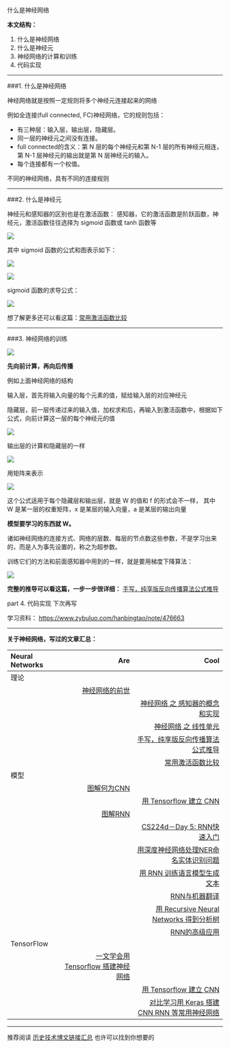 什么是神经网络 

**本文结构：**

1. 什么是神经网络
2. 什么是神经元
3. 神经网络的计算和训练
4. 代码实现

---

###1. 什么是神经网络

神经网络就是按照一定规则将多个神经元连接起来的网络

例如全连接(full connected, FC)神经网络，它的规则包括：

- 有三种层：输入层，输出层，隐藏层。
- 同一层的神经元之间没有连接。
- full connected的含义：第 N 层的每个神经元和第 N-1 层的所有神经元相连，第 N-1 层神经元的输出就是第 N 层神经元的输入。
- 每个连接都有一个权值。

不同的神经网络，具有不同的连接规则

---

###2. 什么是神经元

神经元和感知器的区别也是在激活函数：
感知器，它的激活函数是阶跃函数，神经元，激活函数往往选择为 sigmoid 函数或 tanh 函数等

![](http://upload-images.jianshu.io/upload_images/1667471-7901f46a0180b280.png?imageMogr2/auto-orient/strip%7CimageView2/2/w/1240)

其中 sigmoid 函数的公式和图表示如下：

![](http://upload-images.jianshu.io/upload_images/1667471-dda19b272dc80835.png?imageMogr2/auto-orient/strip%7CimageView2/2/w/1240)


![](http://upload-images.jianshu.io/upload_images/1667471-41128206c0129730.png?imageMogr2/auto-orient/strip%7CimageView2/2/w/1240)

sigmoid 函数的求导公式：

![](http://upload-images.jianshu.io/upload_images/1667471-38dff7ddc8aca775.png?imageMogr2/auto-orient/strip%7CimageView2/2/w/1240)

想了解更多还可以看这篇：[常用激活函数比较](http://www.jianshu.com/p/22d9720dbf1a)

---

###3. 神经网络的训练

![](http://upload-images.jianshu.io/upload_images/1667471-7d73a2ab30e3353a.png?imageMogr2/auto-orient/strip%7CimageView2/2/w/1240)

**先向前计算，再向后传播**

例如上面神经网络的结构

输入层，首先将输入向量的每个元素的值，赋给输入层的对应神经元

隐藏层，前一层传递过来的输入值，加权求和后，再输入到激活函数中，根据如下公式，向前计算这一层的每个神经元的值

![](http://upload-images.jianshu.io/upload_images/1667471-36821a5b4d116cd7.png?imageMogr2/auto-orient/strip%7CimageView2/2/w/1240)

输出层的计算和隐藏层的一样

![](http://upload-images.jianshu.io/upload_images/1667471-db05203b9f49117a.png?imageMogr2/auto-orient/strip%7CimageView2/2/w/1240)

用矩阵来表示

![](http://upload-images.jianshu.io/upload_images/1667471-dc2123304d82b4a5.png?imageMogr2/auto-orient/strip%7CimageView2/2/w/1240)


这个公式适用于每个隐藏层和输出层，就是 W 的值和 f 的形式会不一样，
其中 W 是某一层的权重矩阵，x 是某层的输入向量，a 是某层的输出向量



**模型要学习的东西就 W。**

诸如神经网络的连接方式、网络的层数、每层的节点数这些参数，不是学习出来的，而是人为事先设置的，称之为超参数。


训练它们的方法和前面感知器中用到的一样，就是要用梯度下降算法：

![](http://upload-images.jianshu.io/upload_images/1667471-10914f9857dabcda.png?imageMogr2/auto-orient/strip%7CimageView2/2/w/1240)

**完整的推导可以看这篇，一步一步很详细：**
[手写，纯享版反向传播算法公式推导](http://www.jianshu.com/p/9e217cfd8a49)



part 4. 代码实现 下次再写



学习资料：
https://www.zybuluo.com/hanbingtao/note/476663


---


**关于神经网络，写过的文章汇总：**


|  Neural Networks     | Are           | Cool  |
| :------------- |-------------:| -----:|
| 理论      |       |     |
|     | [神经网络的前世](http://www.jianshu.com/p/3a22e8283cda) |   |
|       |       |   [神经网络 之 感知器的概念和实现](http://www.jianshu.com/p/0de1c6723bc9) |
|  |        |    [神经网络 之 线性单元](http://www.jianshu.com/p/af67ad280050) |
|      |   | [手写，纯享版反向传播算法公式推导](http://www.jianshu.com/p/9e217cfd8a49) |
|       |       |   [常用激活函数比较](http://www.jianshu.com/p/22d9720dbf1a) |
| 模型 |        |      |
|      | [图解何为CNN](http://www.jianshu.com/p/6daa1af1cf37) |   |
|       |      |  [用 Tensorflow 建立 CNN](http://www.jianshu.com/p/e2f62043d02b) |
|   | [图解RNN](http://www.jianshu.com/p/6c2925ef47f3)     |     |
|       |   | [CS224d－Day 5: RNN快速入门](http://www.jianshu.com/p/bf9ddfb21b07) |
|      |      |   [用深度神经网络处理NER命名实体识别问题](http://www.jianshu.com/p/581832f2c458) |
|   |     |    [用 RNN 训练语言模型生成文本](http://www.jianshu.com/p/b4c5ff7c450f) |
|       |   |  [RNN与机器翻译](http://www.jianshu.com/p/23b46605857e) |
|        |       |   [用 Recursive Neural Networks 得到分析树](http://www.jianshu.com/p/403665b55cd4) |
|   |       |     [RNN的高级应用](http://www.jianshu.com/p/0e840f92b532) |
| TensorFlow     |   |   |
|      | [一文学会用 Tensorflow 搭建神经网络](http://www.jianshu.com/p/e112012a4b2d)      |    |
|       |      |  [用 Tensorflow 建立 CNN](http://www.jianshu.com/p/e2f62043d02b) |
|   |       |   [对比学习用 Keras 搭建 CNN RNN 等常用神经网络](http://www.jianshu.com/p/9efae7a20493) |

---
推荐阅读 [历史技术博文链接汇总](http://www.jianshu.com/p/28f02bb59fe5)
也许可以找到你想要的